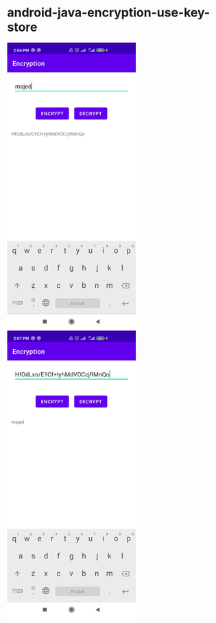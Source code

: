 # android-java-encryption-use-key-store

<img src="https://github.com/majedalmoqbeli/android-java-encryption-use-key-store/blob/master/screenshots/EnCryptor.jpg" width="300"><img src="https://github.com/majedalmoqbeli/android-java-encryption-use-key-store/blob/master/screenshots/DeCryptor.jpg" width="300">




